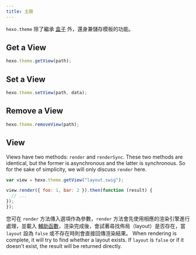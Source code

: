 ```yaml
---
title: 主題
---
```


`hexo.theme` 除了繼承 [盒子](box.html) 外，還身兼儲存模板的功能。

## Get a View

```js
hexo.theme.getView(path);
```

## Set a View

```js
hexo.theme.setView(path, data);
```

## Remove a View

```js
hexo.theme.removeView(path);
```

## View

Views have two methods: `render` and `renderSync`. These two methods are identical, but the former is asynchronous and the latter is synchronous. So for the sake of simplicity, we will only discuss `render` here.

```js
var view = hexo.theme.getView("layout.swig");

view.render({ foo: 1, bar: 2 }).then(function (result) {
  // ...
});
});
```

您可在 `render` 方法傳入選項作為參數，`render` 方法會先使用相應的渲染引擎進行處理，並載入 [輔助函數](helper.html)，渲染完成後，會試著尋找佈局（layout）是否存在，當 `layout` 設為 `false` 或不存在時則會直接回傳渲染結果。 When rendering is complete, it will try to find whether a layout exists. If `layout` is `false` or if it doesn't exist, the result will be returned directly.
